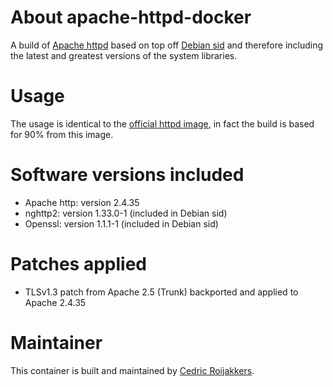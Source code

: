# About apache-httpd-docker
A build of [Apache httpd](http://httpd.apache.org/) based on top off [Debian sid](https://www.debian.org/releases/sid/) and therefore including the latest and greatest versions of the system libraries.

# Usage
The usage is identical to the [official httpd image](https://hub.docker.com/_/httpd/), in fact the build is based for 90% from this image.

# Software versions included
- Apache http: version 2.4.35
- nghttp2: version 1.33.0-1 (included in Debian sid)
- Openssl: version 1.1.1-1 (included in Debian sid)

# Patches applied
- TLSv1.3 patch from Apache 2.5 (Trunk) backported and applied to Apache 2.4.35

# Maintainer
This container is built and maintained by [Cedric Roijakkers](mailto:cedric@roijakkers.be).